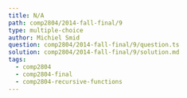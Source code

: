```yaml
---
title: N/A
path: comp2804/2014-fall-final/9
type: multiple-choice
author: Michiel Smid
question: comp2804/2014-fall-final/9/question.ts
solution: comp2804/2014-fall-final/9/solution.md
tags:
  - comp2804
  - comp2804-final
  - comp2804-recursive-functions
---
```

